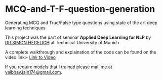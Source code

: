 # MCQ-and-T-F-question-generation
 Generating MCQ and True/False type questions using state of the art deep learning techniques
 
 This project was the part of seminar **Applied Deep Learning for NLP** by [DR.SIMON HEGELICH](https://www.hfp.tum.de/en/professorships/professorship-for-political-data-science/) 
 at Technical University of Munich
 
 A complete walkthrough and explaination of the code can be found on the video link:- 
 [Link to Video](https://drive.google.com/file/d/1uH40ABRIMz1Z2fXrTyFZ9F45lslfiB6Z/view?usp=sharing)
 
 If you require models that I trained please mail me at vaibhav.jain174@gmail.com.
